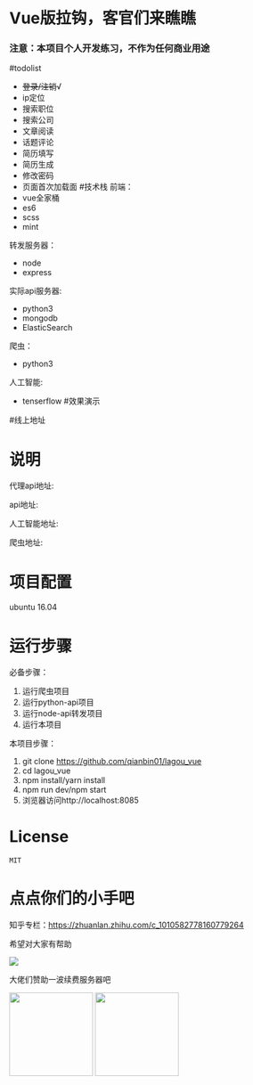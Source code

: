 # Vue版拉钩，客官们来瞧瞧

### 注意：本项目个人开发练习，不作为任何商业用途


#todolist
+ ~~登录/注销~~√
+ ip定位
+ 搜索职位
+ 搜索公司
+ 文章阅读
+ 话题评论
+ 简历填写
+ 简历生成
+ 修改密码
+ 页面首次加载面
#技术栈
前端：
+ vue全家桶
+ es6
+ scss
+ mint

转发服务器：
+ node
+ express

实际api服务器:
+ python3
+ mongodb
+ ElasticSearch

爬虫：
+ python3

人工智能:
+ tenserflow
#效果演示

#线上地址

# 说明
代理api地址:

api地址:

人工智能地址:

爬虫地址:
# 项目配置
ubuntu 16.04
# 运行步骤
  必备步骤：
  1. 运行爬虫项目
  2. 运行python-api项目
  3. 运行node-api转发项目
  4. 运行本项目
  
  本项目步骤：
  1. git clone https://github.com/qianbin01/lagou_vue
  2. cd lagou_vue
  3. npm install/yarn install
  4. npm run dev/npm start
  5. 浏览器访问http://localhost:8085
  
# License
    MIT

# 点点你们的小手吧
知乎专栏：https://zhuanlan.zhihu.com/c_1010582778160779264


希望对大家有帮助

![](http://oh343spqg.bkt.clouddn.com/dianzan.jpg)

大佬们赞助一波续费服务器吧

<img src="http://oh343spqg.bkt.clouddn.com/%E6%94%AF%E4%BB%98%E5%AE%9D.jpg" width="150" hegiht="50" />

<img src="http://oh343spqg.bkt.clouddn.com/%E5%BE%AE%E4%BF%A1.jpg" width="150" hegiht="50" />


